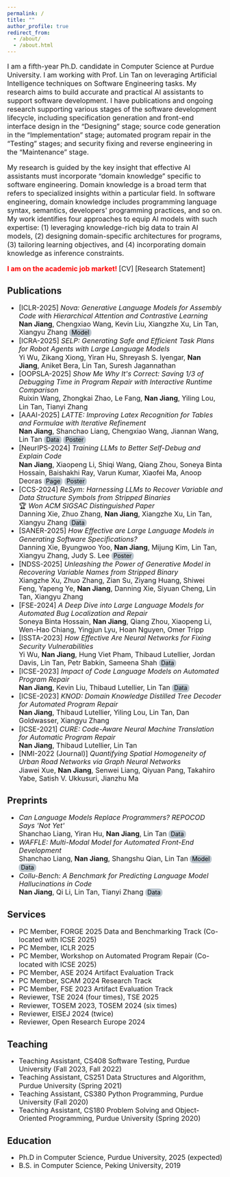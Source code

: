```yaml
---
permalink: /
title: ""
author_profile: true
redirect_from: 
  - /about/
  - /about.html
---
```


<style>
  .button {
    display: inline-block;
    padding: 1px 5px;
    color: black;
    background-color: #bec8d1;
    text-align: center;
    text-decoration: none;
    border-radius: 8px;
    font-size: 14px;
  }
</style>


<p style="font-size:16px">I am a fifth-year Ph.D. candidate in Computer Science at <a href="https://www.cs.purdue.edu/" style="text-decoration: none;">Purdue University</a>. I am working with Prof. <a href="https://www.cs.purdue.edu/homes/lintan/" style="text-decoration: none;">Lin Tan</a> on leveraging Artificial Intelligence techniques on Software Engineering tasks. My research aims to build accurate and practical AI assistants to support software development. I have publications and ongoing research supporting various stages of the software development lifecycle, including specification generation and front-end interface design in the “Designing” stage; source code generation in the “Implementation” stage; automated program repair in the “Testing” stages; and security fixing and reverse engineering in the “Maintenance” stage. </p>

<p style="font-size:16px">My research is guided by the key insight that effective AI assistants must incorporate “domain knowledge” specific to software engineering. Domain knowledge is a broad term that refers to specialized insights within a particular field. In software engineering, domain knowledge includes programming language syntax, semantics, developers' programming practices, and so on. My work identifies four approaches to equip AI models with such expertise: (1) leveraging knowledge-rich big data to train AI models, (2) designing domain-specific architectures for programs, (3) tailoring learning objectives, and (4) incorporating domain knowledge as inference constraints. </p>

<p style="font-size:16px; font-weight:bold; color:#ff0000">I am on the academic job market! <a href="https://jiang719.github.io/files/Resume.pdf" style="text-decoration: none; font-weight: normal">[CV]</a> <a href="https://jiang719.github.io/files/Research Statement.pdf" style="text-decoration: none; font-weight: normal">[Research Statement]</a></p>


Publications
-----
<ul style="line-height: 1.2; font-size:16px">
  <li>
    <a href="https://iclr.cc/Conferences/2025" style="text-decoration: none;">[ICLR-2025]</a>
    <a href="https://arxiv.org/abs/2311.13721" style="text-decoration: none;"><em>Nova: Generative Language Models for Assembly Code with Hierarchical Attention and Contrastive Learning</em></a>
    <br>
    <b>Nan Jiang</b>, Chengxiao Wang, Kevin Liu, Xiangzhe Xu, Lin Tan, Xiangyu Zhang
    <a href="https://huggingface.co/lt-asset/nova-6.7b-bcr" style="text-decoration: none;" class="button">Model</a>
  </li>
  <li>
    <a href="https://2025.ieee-icra.org/" style="text-decoration: none;">[ICRA-2025]</a>
    <a href="https://arxiv.org/abs/2409.19471" style="text-decoration: none;"><em>SELP: Generating Safe and Efficient Task Plans for Robot Agents with Large Language Models</em></a>
    <br>
    Yi Wu, Zikang Xiong, Yiran Hu, Shreyash S. Iyengar, <b>Nan Jiang</b>, Aniket Bera, Lin Tan, Suresh Jagannathan
  </li>
  <li>
    <a href="https://2025.splashcon.org/track/OOPSLA" style="text-decoration: none;">[OOPSLA-2025]</a>
    <em>Show Me Why It's Correct: Saving 1/3 of Debugging Time in Program Repair with Interactive Runtime Comparison</em>
    <br>
    Ruixin Wang, Zhongkai Zhao, Le Fang, <b>Nan Jiang</b>, Yiling Lou, Lin Tan, Tianyi Zhang
  </li>
  <li>
    <a href="https://aaai.org/conference/aaai/aaai-25/" style="text-decoration: none;">[AAAI-2025]</a>
    <a href="https://arxiv.org/abs/2409.14201" style="text-decoration: none;"><em>LATTE: Improving Latex Recognition for Tables and Formulae with Iterative Refinement</em></a>
    <br>
    <b>Nan Jiang</b>, Shanchao Liang, Chengxiao Wang, Jiannan Wang, Lin Tan
    <a href="https://huggingface.co/datasets/lt-asset/tab2latex" style="text-decoration: none;" class="button">Data</a>
    <a href="https://drive.google.com/file/d/1HKZukF2FPX8Cn51R9DeJoyPXakiVtnDV/view?usp=sharing" style="text-decoration: none;" class="button">Poster</a>
  </li>
  <li>
    <a href="https://neurips.cc/Conferences/2024" style="text-decoration: none;">[NeurIPS-2024]</a>
    <a href="https://arxiv.org/abs/2405.18649" style="text-decoration: none;"><em>Training LLMs to Better Self-Debug and Explain Code</em></a>
    <br>
    <b>Nan Jiang</b>, Xiaopeng Li, Shiqi Wang, Qiang Zhou, Soneya Binta Hossain, Baishakhi Ray, Varun Kumar, Xiaofei Ma, Anoop Deoras
    <a href="https://ledex-llm.github.io/" style="text-decoration: none;" class="button">Page</a>
    <a href="https://drive.google.com/file/d/17uaixGrYwjhEgqGjlk6hKdYMRwb4MU0y/view" style="text-decoration: none;" class="button">Poster</a>
  </li>
  <li>
    <a href="https://www.sigsac.org/ccs/CCS2024/" style="text-decoration: none;">[CCS-2024]</a>
    <a href="https://dl.acm.org/doi/10.1145/3658644.3670340" style="text-decoration: none;"><em>ReSym: Harnessing LLMs to Recover Variable and Data Structure Symbols from Stripped Binaries</em></a>
    <br>🏆 <em>Won ACM SIGSAC Distinguished Paper</em><br>
    Danning Xie, Zhuo Zhang, <b>Nan Jiang</b>, Xiangzhe Xu, Lin Tan, Xiangyu Zhang
    <a href="https://github.com/lt-asset/resym" style="text-decoration: none;" class="button">Data</a>
  </li>
  <li>
    <a href="https://conf.researchr.org/home/saner-2025" style="text-decoration: none;">[SANER-2025]</a>
    <a href="https://arxiv.org/abs/2306.03324" style="text-decoration: none;"><em>How Effective are Large Language Models in Generating Software Specifications?</em></a>
    <br>
    Danning Xie, Byungwoo Yoo, <b>Nan Jiang</b>, Mijung Kim, Lin Tan, Xiangyu Zhang, Judy S. Lee
    <a href="https://drive.google.com/file/d/1sNvHqNmsux1xfOAHWuKPB8mbbAMN4Obt/view?usp=sharing" style="text-decoration: none;" class="button">Poster</a>
  </li>
  <li>
    <a href="https://www.ndss-symposium.org/ndss2025/" style="text-decoration: none;">[NDSS-2025]</a>
    <a href="https://arxiv.org/abs/2306.02546" style="text-decoration: none;"><em>Unleashing the Power of Generative Model in Recovering Variable Names from Stripped Binary</em></a>
    <br>
    Xiangzhe Xu, Zhuo Zhang, Zian Su, Ziyang Huang, Shiwei Feng, Yapeng Ye, <b>Nan Jiang</b>, Danning Xie, Siyuan Cheng, Lin Tan, Xiangyu Zhang
  </li>
  <li>
    <a href="https://conf.researchr.org/home/fse-2024" style="text-decoration: none;">[FSE-2024]</a>
    <a href="https://dl.acm.org/doi/10.1145/3660773" style="text-decoration: none;"><em>A Deep Dive into Large Language Models for Automated Bug Localization and Repair</em></a>
    <br>
    Soneya Binta Hossain, <b>Nan Jiang</b>, Qiang Zhou, Xiaopeng Li, Wen-Hao Chiang, Yingjun Lyu, Hoan Nguyen, Omer Tripp
  </li>
  <li>
    <a href="https://conf.researchr.org/home/issta-2023" style="text-decoration: none;">[ISSTA-2023]</a>
    <a href="https://dl.acm.org/doi/abs/10.1145/3597926.3598135" style="text-decoration: none;"><em>How Effective Are Neural Networks for Fixing Security Vulnerabilities</em></a>
    <br>
    Yi Wu, <b>Nan Jiang</b>, Hung Viet Pham, Thibaud Lutellier, Jordan Davis, Lin Tan, Petr Babkin, Sameena Shah
    <a href="https://github.com/lin-tan/llm-vul" style="text-decoration: none;" class="button">Data</a>
  </li>
  <li>
    <a href="https://conf.researchr.org/home/icse-2023" style="text-decoration: none;">[ICSE-2023]</a>
    <a href="https://dl.acm.org/doi/10.1109/ICSE48619.2023.00125" style="text-decoration: none;"><em>Impact of Code Language Models on Automated Program Repair</em></a>
    <br>
    <b>Nan Jiang</b>, Kevin Liu, Thibaud Lutellier, Lin Tan
    <a href="https://github.com/lin-tan/clm" style="text-decoration: none;" class="button">Data</a>
  </li>
  <li>
    <a href="https://conf.researchr.org/home/icse-2023" style="text-decoration: none;">[ICSE-2023]</a>
    <a href="https://dl.acm.org/doi/10.1109/ICSE48619.2023.00111" style="text-decoration: none;"><em>KNOD: Domain Knowledge Distilled Tree Decoder for Automated Program Repair</em></a>
    <br>
    <b>Nan Jiang</b>, Thibaud Lutellier, Yiling Lou, Lin Tan, Dan Goldwasser, Xiangyu Zhang
  </li>
  <li>
    <a href="https://conf.researchr.org/home/icse-2021" style="text-decoration: none;">[ICSE-2021]</a>
    <a href="https://dl.acm.org/doi/10.1109/ICSE43902.2021.00107" style="text-decoration: none;"><em>CURE: Code-Aware Neural Machine Translation for Automatic Program Repair</em></a>
    <br>
    <b>Nan Jiang</b>, Thibaud Lutellier, Lin Tan
  </li>
  <li>
    <a href="https://www.nature.com/natmachintell/" style="text-decoration: none;">[NMI-2022 (Journal)]</a>
    <a href="https://www.nature.com/articles/s42256-022-00462-y" style="text-decoration: none;"><em>Quantifying Spatial Homogeneity of Urban Road Networks via Graph Neural Networks</em></a>
    <br>
    Jiawei Xue, <b>Nan Jiang</b>, Senwei Liang, Qiyuan Pang, Takahiro Yabe, Satish V. Ukkusuri, Jianzhu Ma
  </li>
</ul>

Preprints
-----
<ul style="line-height: 1.2; font-size:16px">
  <li>
    <a href="https://arxiv.org/abs/2410.21647" style="text-decoration: none;"><em>Can Language Models Replace Programmers? REPOCOD Says 'Not Yet'</em></a>
    <br>
    Shanchao Liang, Yiran Hu, <b>Nan Jiang</b>, Lin Tan
    <a href="https://huggingface.co/datasets/lt-asset/REPOCOD" style="text-decoration: none;" class="button">Data</a>
  </li>
  <li>
    <a href="https://arxiv.org/abs/2410.18362" style="text-decoration: none;"><em>WAFFLE: Multi-Modal Model for Automated Front-End Development</em></a>
    <br>
    Shanchao Liang, <b>Nan Jiang</b>, Shangshu Qian, Lin Tan
    <a href="https://huggingface.co/lt-asset/Waffle_VLM_WebSight" style="text-decoration: none;" class="button">Model</a>
    <a href="https://github.com/lt-asset/Waffle" style="text-decoration: none;" class="button">Data</a>
  </li>
  <li>
    <a href="https://arxiv.org/abs/2410.09997" style="text-decoration: none;"><em>Collu-Bench: A Benchmark for Predicting Language Model Hallucinations in Code</em></a>
    <br>
    <b>Nan Jiang</b>, Qi Li, Lin Tan, Tianyi Zhang
    <a href="https://huggingface.co/datasets/lt-asset/collu-bench" style="text-decoration: none;" class="button">Data</a>
  </li>
</ul>

Services
-----
<ul style="line-height: 1.2; font-size:16px">
  <li>
    PC Member, <a href="https://conf.researchr.org/track/forge-2025/forge-2025-benchmarking" style="text-decoration: none;">FORGE 2025 Data and Benchmarking Track (Co-located with ICSE 2025)</a>
  </li>
  <li>
    PC Member, <a href="https://iclr.cc/Conferences/2025" style="text-decoration: none;">ICLR 2025</a>
  </li>
  <li>
    PC Member, <a href="https://program-repair.org/workshop-2025/" style="text-decoration: none;">Workshop on Automated Program Repair (Co-located with ICSE 2025)</a>
  </li>
  <li>
    PC Member, <a href="https://conf.researchr.org/track/ase-2024/ase-2024-artifact-evaluation-track" style="text-decoration: none;">ASE 2024 Artifact Evaluation Track</a>
  </li>
  <li>
    PC Member, <a href="https://conf.researchr.org/home/scam-2024" style="text-decoration: none;">SCAM 2024 Research Track</a>
  </li>
  <li>
    PC Member, <a href="https://2023.esec-fse.org/track/fse-2023-artifacts" style="text-decoration: none;">FSE 2023 Artifact Evaluation Track</a>
  </li>
  <li>
    Reviewer, <a href="https://ieeexplore.ieee.org/xpl/aboutJournal.jsp?punumber=32" style="text-decoration: none;">TSE 2024</a> (four times), <a href="https://ieeexplore.ieee.org/xpl/aboutJournal.jsp?punumber=32" style="text-decoration: none;">TSE 2025</a>
  </li>
  <li>
    Reviewer, <a href="https://dl.acm.org/journal/tosem" style="text-decoration: none;">TOSEM 2023</a>, <a href="https://dl.acm.org/journal/tosem" style="text-decoration: none;">TOSEM 2024</a> (six times)
  </li>
  <li>
    Reviewer, <a href="" style="text-decoration: none;">EISEJ 2024</a> (twice)
  </li>
  <li>
    Reviewer, <a href="https://open-research-europe.ec.europa.eu/" style="text-decoration: none;">Open Research Europe 2024</a>
  </li>
</ul>

Teaching
-----
<ul style="line-height: 1.2; font-size:16px">
  <li>
    Teaching Assistant, CS408 Software Testing, Purdue University (Fall 2023, Fall 2022)
  </li>
  <li>
    Teaching Assistant, CS251 Data Structures and Algorithm, Purdue University (Spring 2021)
  </li>
  <li>
    Teaching Assistant, CS380 Python Programming, Purdue University (Fall 2020)
  </li>
  <li>
    Teaching Assistant, CS180 Problem Solving and Object-Oriented Programming, Purdue University (Spring 2020)
  </li>
</ul>


Education
-----
<ul style="line-height: 1.2; font-size:16px">
  <li>
    Ph.D in Computer Science, <a href="https://www.cs.purdue.edu/" style="text-decoration: none;">Purdue University</a>, 2025 (expected)
  </li>
  <li>
    B.S. in Computer Science, <a href="https://english.pku.edu.cn/" style="text-decoration: none;">Peking University</a>, 2019
  </li>
</ul>
